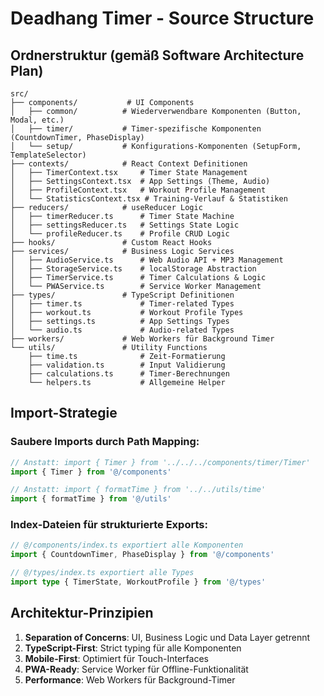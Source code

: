 # Deadhang Timer - Source Structure

## Ordnerstruktur (gemäß Software Architecture Plan)

```
src/
├── components/           # UI Components
│   ├── common/          # Wiederverwendbare Komponenten (Button, Modal, etc.)
│   ├── timer/           # Timer-spezifische Komponenten (CountdownTimer, PhaseDisplay)
│   └── setup/           # Konfigurations-Komponenten (SetupForm, TemplateSelector)
├── contexts/            # React Context Definitionen
│   ├── TimerContext.tsx     # Timer State Management
│   ├── SettingsContext.tsx  # App Settings (Theme, Audio)
│   ├── ProfileContext.tsx   # Workout Profile Management
│   └── StatisticsContext.tsx # Training-Verlauf & Statistiken
├── reducers/            # useReducer Logic
│   ├── timerReducer.ts      # Timer State Machine
│   ├── settingsReducer.ts   # Settings State Logic
│   └── profileReducer.ts    # Profile CRUD Logic
├── hooks/               # Custom React Hooks
├── services/            # Business Logic Services
│   ├── AudioService.ts      # Web Audio API + MP3 Management
│   ├── StorageService.ts    # localStorage Abstraction
│   ├── TimerService.ts      # Timer Calculations & Logic
│   └── PWAService.ts        # Service Worker Management
├── types/               # TypeScript Definitionen
│   ├── timer.ts             # Timer-related Types
│   ├── workout.ts           # Workout Profile Types
│   ├── settings.ts          # App Settings Types
│   └── audio.ts             # Audio-related Types
├── workers/             # Web Workers für Background Timer
└── utils/               # Utility Functions
    ├── time.ts              # Zeit-Formatierung
    ├── validation.ts        # Input Validierung
    ├── calculations.ts      # Timer-Berechnungen
    └── helpers.ts           # Allgemeine Helper
```

## Import-Strategie

### Saubere Imports durch Path Mapping:
```typescript
// Anstatt: import { Timer } from '../../../components/timer/Timer'
import { Timer } from '@/components'

// Anstatt: import { formatTime } from '../../utils/time'
import { formatTime } from '@/utils'
```

### Index-Dateien für strukturierte Exports:
```typescript
// @/components/index.ts exportiert alle Komponenten
import { CountdownTimer, PhaseDisplay } from '@/components'

// @/types/index.ts exportiert alle Types  
import type { TimerState, WorkoutProfile } from '@/types'
```

## Architektur-Prinzipien

1. **Separation of Concerns**: UI, Business Logic und Data Layer getrennt
2. **TypeScript-First**: Strict typing für alle Komponenten
3. **Mobile-First**: Optimiert für Touch-Interfaces
4. **PWA-Ready**: Service Worker für Offline-Funktionalität
5. **Performance**: Web Workers für Background-Timer 